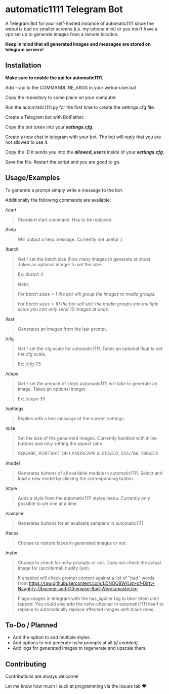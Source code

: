 
# automatic1111 Telegram Bot

 A Telegram Bot for your self-hosted instance of automatic1111 since the webui is bad on smaller screens (i.e. my iphone mini) or you don't have a vpn set up to generate images from a remote location.
 
 __Keep in mind that all generated images and messages are stored on telegram servers!__

 


## Installation

 __Make sure to enable the api for automatic1111.__

 Add --api to the COMMANDLINE_ARGS in your webui-user.bat

Copy the repository to some place on your computer.

Run the automtatic1111.py for the first time to create the settings.cfg file.

Create a Telegram bot with BotFather.

Copy the bot token into your ***settings.cfg***.

Create a new chat in telegram with your bot.
The bot will reply that you are not allowed to use it.

Copy the ID it sends you into the ***allowed_users*** inside of your ***settings.cfg***.

Save the file. Restart the script and you are good to go.
    
## Usage/Examples

To generate a prompt simply write a message to the bot.


Additionally the following commands are available:

/start
> Standard start command. Has to be replaced.


/help
> Will output a help message. Currently not useful :(


/batch
> Get / set the batch size (how many images to generate at once). Takes an optional integer to set the size.
> 
> Ex: */batch 4*
>
> _Note:_
>
> _For batch sizes > 1 the bot will group the images to media groups._
>
> _For batch sizes > 10 the bot will split the media groups into multiple since you can only send 10 images at once._


/last
> Generates an images from the last prompt.


/cfg
> Get / set the cfg scale for automatic1111. Takes an optional float to set the cfg scale.
> 
> Ex: */cfg 7.5*


/steps
> Get / set the amount of steps automatic1111 will take to generate an image. Takes an optional integer.
> 
> Ex: */steps 35*


/settings
> Replies with a text message of the current settings.


/size
> Set the size of the generated images. Currently handled with inline buttons and only setting the aspect ratio.
>
>SQUARE, PORTRAIT OR LANDSCAPE in 512x512, 512x786, 786x512


/model
> Generates buttons of all available models in automatic1111. Select and load a new model by clicking the corresponding button.


/style
> Adds a style from the automatic1111 styles menu. Currently only possible to set one at a time.


/sampler
> Generates buttons for all available samplers in automatic1111


/faces
> Choose to restore faces in generated images or not.


/nsfw
> Choose to check for nsfw prompts or not. Does not check the actual image for (accidental) nudity (yet).
>
> If enabled will check prompt content against a list of "bad" words from https://raw.githubusercontent.com/LDNOOBW/List-of-Dirty-Naughty-Obscene-and-Otherwise-Bad-Words/master/en
> 
> Flags images in telegram with the has_spoiler tag to blurr them until tapped.
> You could also add the nsfw-checker in automatic1111 itself to replace to automatically replace affected images with black ones

## To-Do / Planned
- Add the option to add multiple styles.
- Add options to not generate nsfw prompts at all _(if enabled)_.
- Add logs for generated images to regenerate and upscale them.

## Contributing

Contributions are always welcome!

Let me know how much I suck at programming via the issues tab ❤️
